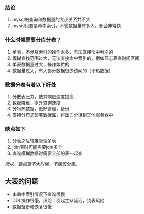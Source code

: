 
### 结论    
1. mysql的查询和数据量的大小关系并不大
2. mysql只要是命中索引，不管数据量有多大，都会非常快

### 什么时候需要分库分表？
1. 单表，不涉及索引的操作太多，无法直接命中索引的
2. 模糊查找范围过大，无法直接命中索引的，例如日志表查时间区间
3. 单表数据量过大，操作繁忙的
4. 数据量过大，有大部分数据很少访问的（冷热数据）


### 数据分表有着以下好处
1. 分散表压力，使其响应速度提高
2. 数据降维，提升查询速度
3. 分冷热数据，更好管理，备份
4. 支持分布式部署数据库，将压力分担到其他服务器中

### 缺点如下
1. 分表之后较难管理多表
2. join表时可能需要join多个
3. 查询模糊数据时需要全部的表一起查

*所以，数据量不大时候，不建议分表。*


## 大表的问题
* 未命中索引情况下查询很慢
* DDL操作很慢，风险：引起主从延迟，锁表风险
* 数据备份和恢复很慢


